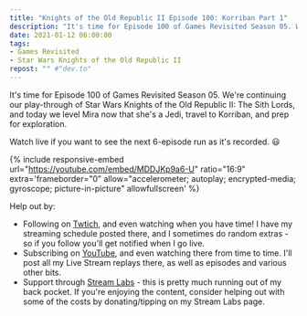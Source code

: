 ```yaml
---
title: "Knights of the Old Republic II Episode 100: Korriban Part 1"
description: "It's time for Episode 100 of Games Revisited Season 05. We're continuing our play-through of Star Wars Knights of the Old Republic II: The Sith Lords, and today we level Mira now that she's a Jedi, travel to Korriban, and prep for exploration."
date: 2021-01-12 06:00:00
tags:
- Games Revisited
- Star Wars Knights of the Old Republic II
repost: "" #"dev.to"
---
```


It's time for Episode 100 of Games Revisited Season 05. We're continuing our play-through of Star Wars Knights of the Old Republic II: The Sith Lords, and today we level Mira now that she's a Jedi, travel to Korriban, and prep for exploration.

Watch live if you want to see the next 6-episode run as it's recorded. :smiley:
<!--more-->

{% include responsive-embed url="https://youtube.com/embed/MDDJKp9a6-U" ratio="16:9" extra='frameborder="0" allow="accelerometer; autoplay; encrypted-media; gyroscope; picture-in-picture" allowfullscreen' %}

Help out by:
 * Following on [Twtich](https://twitch.tv/AnonJr_Live), and even watching when you have time! I have my streaming schedule posted there, and I sometimes do random extras - so if you follow you'll get notified when I go live.
 * Subscribing on [YouTube](http://www.youtube.com/channel/UCXafqhKHbkSUIrq0LAuu0tw), and even watching there from time to time. I'll post all my Live Stream replays there, as well as episodes and various other bits.
 * Support through [Stream Labs](https://streamlabs.com/anonjr_live) - this is pretty much running out of my back pocket. If you're enjoying the content, consider helping out with some of the costs by donating/tipping on my Stream Labs page.